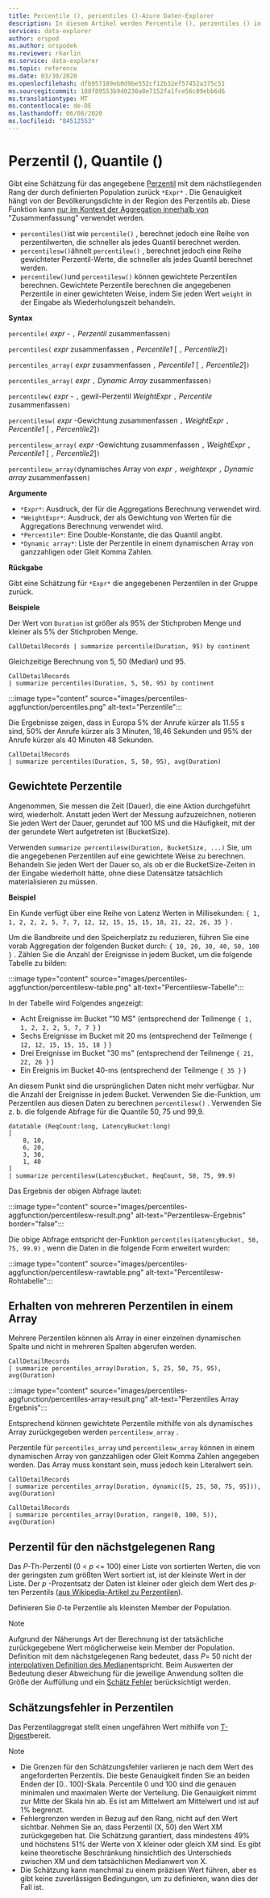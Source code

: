 ```yaml
---
title: Percentile (), percentiles ()-Azure Daten-Explorer
description: In diesem Artikel werden Percentile (), perzentiles () in Azure Daten-Explorer beschrieben.
services: data-explorer
author: orspod
ms.author: orspodek
ms.reviewer: rkarlin
ms.service: data-explorer
ms.topic: reference
ms.date: 03/30/2020
ms.openlocfilehash: dfb957189eb0d9be552cf12b32ef57452a375c51
ms.sourcegitcommit: 188f89553b9d0230a8e7152fa1fce56c09ebb6d6
ms.translationtype: MT
ms.contentlocale: de-DE
ms.lasthandoff: 06/08/2020
ms.locfileid: "84512553"
---
```

# <a name="percentile-percentiles"></a>Perzentil (), Quantile ()

Gibt eine Schätzung für das angegebene [Perzentil](#nearest-rank-percentile) mit dem nächstliegenden Rang der durch definierten Population zurück `*Expr*` .
Die Genauigkeit hängt von der Bevölkerungsdichte in der Region des Perzentils ab. Diese Funktion kann [nur im Kontext der Aggregation innerhalb von](summarizeoperator.md) "Zusammenfassung" verwendet werden.

* `percentiles()`ist wie `percentile()` , berechnet jedoch eine Reihe von perzentilwerten, die schneller als jedes Quantil berechnet werden.
* `percentilesw()`ähnelt `percentilew()` , berechnet jedoch eine Reihe gewichteter Perzentil-Werte, die schneller als jedes Quantil berechnet werden.
* `percentilew()`und `percentilesw()` können gewichtete Perzentilen berechnen. Gewichtete Perzentile berechnen die angegebenen Perzentile in einer gewichteten Weise, indem Sie jeden Wert `weight` in der Eingabe als Wiederholungszeit behandeln.

**Syntax**

`percentile(` *expr* - `,` *Perzentil* zusammenfassen`)`

`percentiles(` *expr* zusammenfassen `,` *Percentile1* [ `,` *Percentile2*]`)`

`percentiles_array(` *expr* zusammenfassen `,` *Percentile1* [ `,` *Percentile2*]`)`

`percentiles_array(` *expr* `,` *Dynamic Array* zusammenfassen`)`

`percentilew(` *expr* - `,` gewil-Perzentil *WeightExpr* `,` *Percentile* zusammenfassen`)`

`percentilesw(` *expr* -Gewichtung zusammenfassen `,` *WeightExpr* `,` *Percentile1* [ `,` *Percentile2*]`)`

`percentilesw_array(` *expr* -Gewichtung zusammenfassen `,` *WeightExpr* `,` *Percentile1* [ `,` *Percentile2*]`)`

`percentilesw_array(`dynamisches Array von *expr* `,` *weightexpr* `,` *Dynamic array* zusammenfassen`)`

**Argumente**

* `*Expr*`: Ausdruck, der für die Aggregations Berechnung verwendet wird.
* `*WeightExpr*`: Ausdruck, der als Gewichtung von Werten für die Aggregations Berechnung verwendet wird.
* `*Percentile*`: Eine Double-Konstante, die das Quantil angibt.
* `*Dynamic array*`: Liste der Perzentile in einem dynamischen Array von ganzzahligen oder Gleit Komma Zahlen.

**Rückgabe**

Gibt eine Schätzung für `*Expr*` die angegebenen Perzentilen in der Gruppe zurück. 

**Beispiele**

Der Wert von `Duration` ist größer als 95% der Stichproben Menge und kleiner als 5% der Stichproben Menge.

```kusto
CallDetailRecords | summarize percentile(Duration, 95) by continent
```

Gleichzeitige Berechnung von 5, 50 (Median) und 95.

```kusto
CallDetailRecords 
| summarize percentiles(Duration, 5, 50, 95) by continent
```

:::image type="content" source="images/percentiles-aggfunction/percentiles.png" alt-text="Perzentile":::

Die Ergebnisse zeigen, dass in Europa 5% der Anrufe kürzer als 11.55 s sind, 50% der Anrufe kürzer als 3 Minuten, 18,46 Sekunden und 95% der Anrufe kürzer als 40 Minuten 48 Sekunden.

```kusto
CallDetailRecords 
| summarize percentiles(Duration, 5, 50, 95), avg(Duration)
```

## <a name="weighted-percentiles"></a>Gewichtete Perzentile

Angenommen, Sie messen die Zeit (Dauer), die eine Aktion durchgeführt wird, wiederholt. Anstatt jeden Wert der Messung aufzuzeichnen, notieren Sie jeden Wert der Dauer, gerundet auf 100 MS und die Häufigkeit, mit der der gerundete Wert aufgetreten ist (BucketSize).

Verwenden `summarize percentilesw(Duration, BucketSize, ...)` Sie, um die angegebenen Perzentilen auf eine gewichtete Weise zu berechnen. Behandeln Sie jeden Wert der Dauer so, als ob er die BucketSize-Zeiten in der Eingabe wiederholt hätte, ohne diese Datensätze tatsächlich materialisieren zu müssen.

**Beispiel**

Ein Kunde verfügt über eine Reihe von Latenz Werten in Millisekunden: `{ 1, 1, 2, 2, 2, 5, 7, 7, 12, 12, 15, 15, 15, 18, 21, 22, 26, 35 }` .

Um die Bandbreite und den Speicherplatz zu reduzieren, führen Sie eine vorab Aggregation der folgenden Bucket durch: `{ 10, 20, 30, 40, 50, 100 }` . Zählen Sie die Anzahl der Ereignisse in jedem Bucket, um die folgende Tabelle zu bilden:

:::image type="content" source="images/percentiles-aggfunction/percentilesw-table.png" alt-text="Percentilesw-Tabelle":::

In der Tabelle wird Folgendes angezeigt:
 * Acht Ereignisse im Bucket "10 MS" (entsprechend der Teilmenge `{ 1, 1, 2, 2, 2, 5, 7, 7 }` )
 * Sechs Ereignisse im Bucket mit 20 ms (entsprechend der Teilmenge `{ 12, 12, 15, 15, 15, 18 }` )
 * Drei Ereignisse im Bucket "30 ms" (entsprechend der Teilmenge `{ 21, 22, 26 }` )
 * Ein Ereignis im Bucket 40-ms (entsprechend der Teilmenge `{ 35 }` )

An diesem Punkt sind die ursprünglichen Daten nicht mehr verfügbar. Nur die Anzahl der Ereignisse in jedem Bucket. Verwenden Sie die-Funktion, um Perzentilen aus diesen Daten zu berechnen `percentilesw()` .
Verwenden Sie z. b. die folgende Abfrage für die Quantile 50, 75 und 99,9.

```kusto
datatable (ReqCount:long, LatencyBucket:long) 
[ 
    8, 10, 
    6, 20, 
    3, 30, 
    1, 40 
]
| summarize percentilesw(LatencyBucket, ReqCount, 50, 75, 99.9) 
```

Das Ergebnis der obigen Abfrage lautet:

:::image type="content" source="images/percentiles-aggfunction/percentilesw-result.png" alt-text="Perzentilesw-Ergebnis" border="false":::


Die obige Abfrage entspricht der-Funktion `percentiles(LatencyBucket, 50, 75, 99.9)` , wenn die Daten in die folgende Form erweitert wurden:

:::image type="content" source="images/percentiles-aggfunction/percentilesw-rawtable.png" alt-text="Percentilesw-Rohtabelle":::

## <a name="getting-multiple-percentiles-in-an-array"></a>Erhalten von mehreren Perzentilen in einem Array

Mehrere Perzentilen können als Array in einer einzelnen dynamischen Spalte und nicht in mehreren Spalten abgerufen werden.

```kusto
CallDetailRecords 
| summarize percentiles_array(Duration, 5, 25, 50, 75, 95), avg(Duration)
```

:::image type="content" source="images/percentiles-aggfunction/percentiles-array-result.png" alt-text="Perzentiles Array Ergebnis":::

Entsprechend können gewichtete Perzentile mithilfe von als dynamisches Array zurückgegeben werden `percentilesw_array` .

Perzentile für `percentiles_array` und `percentilesw_array` können in einem dynamischen Array von ganzzahligen oder Gleit Komma Zahlen angegeben werden. Das Array muss konstant sein, muss jedoch kein Literalwert sein.

```kusto
CallDetailRecords 
| summarize percentiles_array(Duration, dynamic([5, 25, 50, 75, 95])), avg(Duration)
```

```kusto
CallDetailRecords 
| summarize percentiles_array(Duration, range(0, 100, 5)), avg(Duration)
```

## <a name="nearest-rank-percentile"></a>Perzentil für den nächstgelegenen Rang

Das *P*-Th-Perzentil (0 < *p* <= 100) einer Liste von sortierten Werten, die von der geringsten zum größten Wert sortiert ist, ist der kleinste Wert in der Liste. Der *p* -Prozentsatz der Daten ist kleiner oder gleich dem Wert des *p*-ten Perzentils ([aus Wikipedia-Artikel zu Perzentilen](https://en.wikipedia.org/wiki/Percentile#The_Nearest_Rank_method)).

Definieren Sie *0*-te Perzentile als kleinsten Member der Population.

>[!NOTE]
> Aufgrund der Näherungs Art der Berechnung ist der tatsächliche zurückgegebene Wert möglicherweise kein Member der Population.
> Definition mit dem nächstgelegenen Rang bedeutet, dass *P*= 50 nicht der [interpolativen Definition des Median](https://en.wikipedia.org/wiki/Median)entspricht. Beim Auswerten der Bedeutung dieser Abweichung für die jeweilige Anwendung sollten die Größe der Auffüllung und ein [Schätz Fehler](#estimation-error-in-percentiles) berücksichtigt werden.

## <a name="estimation-error-in-percentiles"></a>Schätzungsfehler in Perzentilen

Das Perzentilaggregat stellt einen ungefähren Wert mithilfe von [T-Digest](https://github.com/tdunning/t-digest/blob/master/docs/t-digest-paper/histo.pdf)bereit.

>[!NOTE]
> * Die Grenzen für den Schätzungsfehler variieren je nach dem Wert des angeforderten Perzentils. Die beste Genauigkeit finden Sie an beiden Enden der [0.. 100]-Skala. Percentile 0 und 100 sind die genauen minimalen und maximalen Werte der Verteilung. Die Genauigkeit nimmt zur Mitte der Skala hin ab. Es ist am Mittelwert am Mittelwert und ist auf 1% begrenzt.
> * Fehlergrenzen werden in Bezug auf den Rang, nicht auf den Wert sichtbar. Nehmen Sie an, dass Perzentil (X, 50) den Wert XM zurückgegeben hat. Die Schätzung garantiert, dass mindestens 49% und höchstens 51% der Werte von X kleiner oder gleich XM sind. Es gibt keine theoretische Beschränkung hinsichtlich des Unterschieds zwischen XM und dem tatsächlichen Medianwert von X.
> * Die Schätzung kann manchmal zu einem präzisen Wert führen, aber es gibt keine zuverlässigen Bedingungen, um zu definieren, wann dies der Fall ist.
